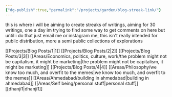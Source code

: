 ```yaml
---
{"dg-publish":true,"permalink":"/projects/garden/blog-streak-link/"}
---
```


this is where i will be aiming to create streaks of writings, aiming for 30 writings, one a day
im trying to find some way to get comments on here but until i do that just email me or instagram me, this isn't really intended for public distribution, more a semi public collections of explorations

[[Projects/Blog Posts/1\|1]]
[[Projects/Blog Posts/2\|2]]
[[Projects/Blog Posts/3\|3]]
[[Areas/Economics, politics, culture, work/the problem might not be capitalism, it might be marketing\|the problem might not be capitalism, it might be marketing]]
[[Projects/Blog Posts/4\|4]]
[[Areas/Philosophy/we know too much, and overfit to the memes\|we know too much, and overfit to the memes]]
[[Areas/Ahmedabad/building in ahmedabad\|building in ahmedabad]]
[[Areas/Self being/personal stuff\|personal stuff]]
[[dhanji1\|dhanji1]]


